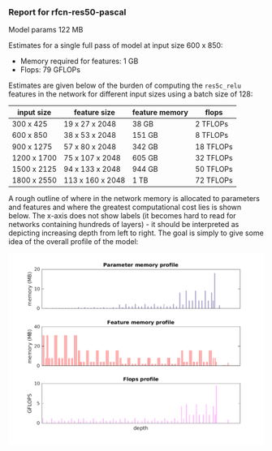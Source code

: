 ### Report for rfcn-res50-pascal
Model params 122 MB 

Estimates for a single full pass of model at input size 600 x 850: 

* Memory required for features: 1 GB 
* Flops: 79 GFLOPs 

Estimates are given below of the burden of computing the `res5c_relu` features in the network for different input sizes using a batch size of 128: 

| input size | feature size | feature memory | flops | 
|------------|--------------|----------------|-------| 
| 300 x 425 | 19 x 27 x 2048 | 38 GB | 2 TFLOPs |
| 600 x 850 | 38 x 53 x 2048 | 151 GB | 8 TFLOPs |
| 900 x 1275 | 57 x 80 x 2048 | 342 GB | 18 TFLOPs |
| 1200 x 1700 | 75 x 107 x 2048 | 605 GB | 32 TFLOPs |
| 1500 x 2125 | 94 x 133 x 2048 | 944 GB | 50 TFLOPs |
| 1800 x 2550 | 113 x 160 x 2048 | 1 TB | 72 TFLOPs |

A rough outline of where in the network memory is allocated to parameters and features and where the greatest computational cost lies is shown below.  The x-axis does not show labels (it becomes hard to read for networks containing hundreds of layers) - it should be interpreted as depicting increasing depth from left to right.  The goal is simply to give some idea of the overall profile of the model: 

![rfcn-res50-pascal profile](figs/rfcn-res50-pascal.png)
